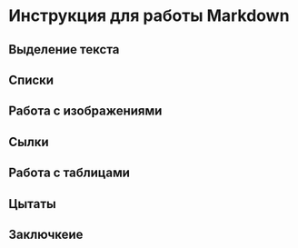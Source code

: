 # Инструкция для работы Markdown

## Выделение текста

## Списки

## Работа с изображениями

## Сылки

##  Работа с таблицами

## Цытаты

## Заключкеие
